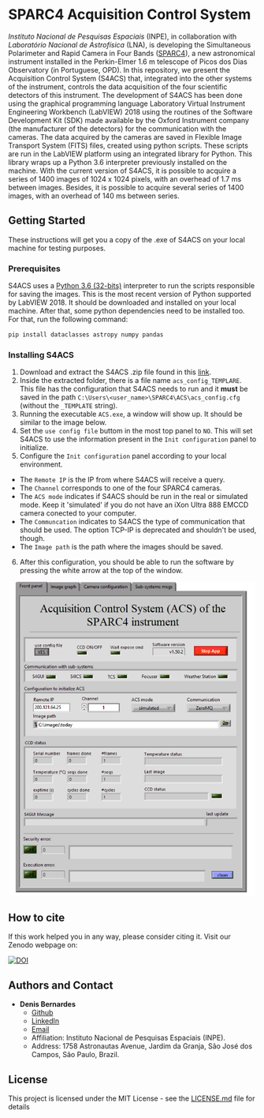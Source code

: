  # SPARC4 Acquisition Control System

*Instituto Nacional de Pesquisas Espaciais* (INPE), in collaboration with *Laboratório Nacional de Astrofísica* (LNA), is developing the Simultaneous Polarimeter and Rapid Camera in Four Bands ([SPARC4](https://coast.lna.br/home/sparc4)), a new astronomical instrument installed in the Perkin-Elmer 1.6 m telescope of Picos dos Dias Observatory (in Portuguese, OPD). In this repository, we present the Acquisition Control System (S4ACS) that, integrated into the other systems of the instrument, controls the data acquisition of the four scientific detectors of this instrument. The development of S4ACS has been done using the graphical programming language Laboratory Virtual Instrument Engineering Workbench (LabVIEW) 2018 using the routines of the Software Development Kit (SDK) made available by the Oxford Instrument company (the manufacturer of the detectors) for the communication with the cameras. The data acquired by the cameras are saved in Flexible Image Transport System (FITS) files, created using python scripts. These scripts are run in the LabVIEW platform using an integrated library for Python. This library wraps up a Python 3.6 interpreter previously installed on the machine. With the current version of S4ACS, it is possible to acquire a series of 1400 images of 1024 x 1024 pixels, with an overhead of 1.7 ms between images. Besides, it is possible to acquire several series of 1400 images, with an overhead of 140 ms between series. 
 
## Getting Started

These instructions will get you a copy of the .exe of S4ACS on your local machine for testing purposes. 

### Prerequisites

S4ACS uses a [Python 3.6 (32-bits)](https://www.python.org/downloads/release/python-368/) interpreter to run the scripts responsible for saving the images. 
This is the most recent version of Python supported by LabVIEW 2018. It should be downloaded and installed on your local machine.
After that, some python dependencies need to be installed too. For that, run the following command:

```bash
pip install dataclasses astropy numpy pandas
```

### Installing S4ACS
1. Download and extract the S4ACS .zip file found in this [link](https://github.com/DBernardes/S4ACS/releases/latest). 
2. Inside the extracted folder, there is a file name `acs_config_TEMPLARE`.
This file has the configuration that S4ACS needs to run and it **must** be saved in the path `C:\Users\<user_name>\SPARC4\ACS\acs_config.cfg` (without the `_TEMPLATE` string).
3. Running the executable `ACS.exe`, a window will show up. It should be similar to the image below.
4. Set the  `use config file` buttom in the most top panel to `NO`. This will set S4ACS to use the information present in the `Init configuration` panel to initialize.
5. Configure the `Init configuration` panel according to your local environment.
  - The `Remote IP` is the IP from where S4ACS will receive a query.
  - The `Channel` corresponds to one of the four SPARC4 cameras.
  - The `ACS mode` indicates if S4ACS should be run in the real or simulated mode. Keep it 'simulated' if you do not have an iXon Ultra 888 EMCCD camera conected to your computer.
  - The `Communcation` indicates to S4ACS the type of communication that should be used. The option TCP-IP is deprecated and shouldn't be used, though.
  - The `Image path` is the path where the images should be saved.
6. After this configuration, you should be able to run the software by pressing the white arrow at the top of the window.

<p align="center"><img src="docs/images/S4ACSp.png" alt="S4ACS front panel" width="500"/></p>

## How to cite
If this work helped you in any way, please consider citing it.
Visit our Zenodo webpage on:

[![DOI](https://zenodo.org/badge/295755182.svg)](https://zenodo.org/doi/10.5281/zenodo.12796063)


## Authors and Contact

- **Denis Bernardes**
  - [Github](https://github.com/DBernardes)
  - [LinkedIn](www.linkedin.com/in/denisbernardes)
  - [Email](mailto:denis.bernardes099@gmail.com)
  - Affiliation: Instituto Nacional de Pesquisas Espaciais (INPE).
  - Address: 1758 Astronautas Avenue, Jardim da Granja, São José dos Campos, São Paulo, Brazil.

## License

This project is licensed under the MIT License - see the [LICENSE.md](LICENSE.md) file for details
